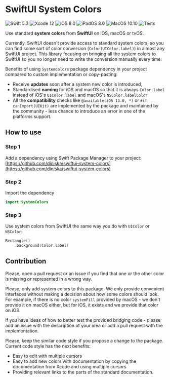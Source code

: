 # SwiftUI System Colors

![Swift 5.3](https://img.shields.io/badge/Swift-5.3-FA5B2C) ![Xcode 12](https://img.shields.io/badge/Xcode-12-44B3F6) ![iOS 8.0](https://img.shields.io/badge/iOS-8.0-178DF6) ![iPadOS 8.0](https://img.shields.io/badge/iPadOS-8.0-178DF6) ![MacOS 10.10](https://img.shields.io/badge/MacOS-10.10-178DF6) ![Tests](https://github.com/diniska/swiftui-system-colors/workflows/Build%20&%20Test/badge.svg)

Use standard **system colors** from **SwiftUI** on iOS, macOS or tvOS.

Currently, SwiftUI doesn't provide access to standard system colors, so you can find some sort of color conversion (`Color(UIColor.label)`) in almost any SwiftUI project. This library focusing on bringing all the system colors to SwiftUI so you no longer need to write the conversion manually every time.

Benefits of using `SystemColors` package dependency in your project compared to custom implementation or copy-pasting:

* Receive **updates** soon after a system new color is introduced,
* Standardised **naming** for iOS and macOS so that it is always `Color.label` instead of iOS's `UIColor.label` and macOS's `NSColor.labelColor`
* All the **compatibility** checks like `@available(iOS 13.0, *)` or `#if canImport(UIKit)` are implemented by the package and maintained by the community - less chance to introduce an error in one of the platforms support.


## How to use

### Step 1

Add a dependency using Swift Package Manager to your project: [https://github.com/diniska/swiftui-system-colors](https://github.com/diniska/swiftui-system-colors)

### Step 2

Import the dependency

```swift
import SystemColors
```

### Step 3

Use system colors from SwiftUI the same way you do with `UIColor` or `NSColor`:

```swift
Rectangle()
	.background(Color.label)
```


## Contribution

Please, open a pull request or an issue if you find that one or the other color is missing or represented in a wrong way. 

Please, only add system colors to this package. We only provide convenient interfaces without making a decision about how some colors should look.
For example, if there is no color `systemFill` provided by macOS - we don't provide it on macOS either, but for iOS, it exists and we provide that color on iOS.

If you have ideas of how to better test the provided bridging code - please add an issue with the description of your idea or add a pull request with the implementation.

Please, keep the similar code style if you propose a change to the package. Current code style has the next benefits:

* Easy to edit with multiple cursors
* Easy to add new colors with documentation by copying the documentation from Xcode and using multiple cursors
* Providing relevant links to the parts of the standard documentation.

